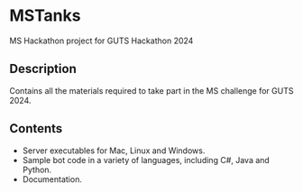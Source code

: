 # MSTanks
MS Hackathon project for GUTS Hackathon 2024

## Description

Contains all the materials required to take part in the MS challenge for GUTS 2024.

## Contents


* Server executables for Mac, Linux and Windows.
* Sample bot code in a variety of languages, including C#, Java and Python.
* Documentation.
